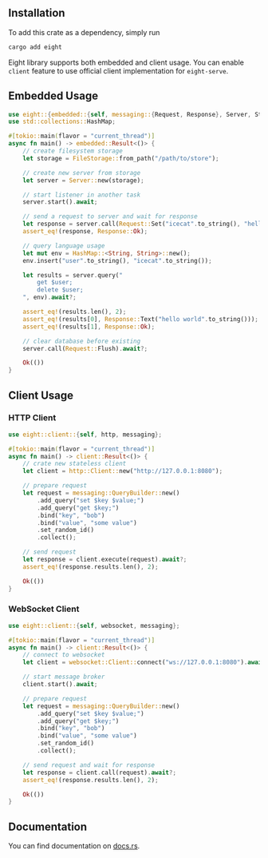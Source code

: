 ## Installation

To add this crate as a dependency, simply run

```bash
cargo add eight
```

Eight library supports both embedded and client usage. You can enable `client` feature to use official client implementation for `eight-serve`.

## Embedded Usage

```rust no_run
use eight::{embedded::{self, messaging::{Request, Response}, Server, Storage, FileStorage}};
use std::collections::HashMap;

#[tokio::main(flavor = "current_thread")]
async fn main() -> embedded::Result<()> {
    // create filesystem storage
    let storage = FileStorage::from_path("/path/to/store");

    // create new server from storage
    let server = Server::new(storage);

    // start listener in another task
    server.start().await;

    // send a request to server and wait for response
    let response = server.call(Request::Set("icecat".to_string(), "hello world".to_string())).await?;
    assert_eq!(response, Response::Ok);

    // query language usage
    let mut env = HashMap::<String, String>::new();
    env.insert("user".to_string(), "icecat".to_string());

    let results = server.query("
        get $user;
        delete $user;
    ", env).await?;

    assert_eq!(results.len(), 2);
    assert_eq!(results[0], Response::Text("hello world".to_string()));
    assert_eq!(results[1], Response::Ok);

    // clear database before existing
    server.call(Request::Flush).await?;

    Ok(())
}
```

## Client Usage

### HTTP Client

```rust no_run
use eight::client::{self, http, messaging};

#[tokio::main(flavor = "current_thread")]
async fn main() -> client::Result<()> {
    // crate new stateless client
    let client = http::Client::new("http://127.0.0.1:8080");

    // prepare request
    let request = messaging::QueryBuilder::new()
        .add_query("set $key $value;")
        .add_query("get $key;")
        .bind("key", "bob")
        .bind("value", "some value")
        .set_random_id()
        .collect();

    // send request
    let response = client.execute(request).await?;
    assert_eq!(response.results.len(), 2);

    Ok(())
}

```

### WebSocket Client

```rust no_run
use eight::client::{self, websocket, messaging};

#[tokio::main(flavor = "current_thread")]
async fn main() -> client::Result<()> {
    // connect to websocket
    let client = websocket::Client::connect("ws://127.0.0.1:8080").await?;

    // start message broker
    client.start().await;

    // prepare request
    let request = messaging::QueryBuilder::new()
        .add_query("set $key $value;")
        .add_query("get $key;")
        .bind("key", "bob")
        .bind("value", "some value")
        .set_random_id()
        .collect();

    // send request and wait for response
    let response = client.call(request).await?;
    assert_eq!(response.results.len(), 2);

    Ok(())
}

```

## Documentation

You can find documentation on [docs.rs](https://docs.rs/eight).
